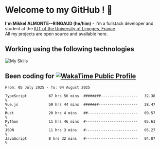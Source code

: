 # Welcome to my GitHub ! 🌃

**I'm Mikkel ALMONTE--RINGAUD (he/him)** - I'm a fullstack developer and student at the [IUT of the University of Limoges, France](https://iut.unilim.fr). \
All my projects are open source and available here.

## Working using the following technologies

![My Skills](https://skillicons.dev/icons?i=solidjs,pnpm,nodejs,ts,js,vercel,netlify,html,css,rust,astro,git,vue,md,electron,figma,github,bash,bun,cloudflare,py,tailwind,nginx,npm,tauri,vite,zig,yarn,windicss,dart,flutter,kotlin&theme=dark)

## Been coding for [![WakaTime Public Profile](https://wakatime.com/badge/user/0839e595-e07a-435c-8d59-ed95f2a3d6dd.svg?style=flat-square)](https://wakatime.com/@0839e595-e07a-435c-8d59-ed95f2a3d6dd)

<!--START_SECTION:waka-->

```plain
From: 05 July 2025 - To: 04 August 2025

TypeScript          67 hrs 56 mins  ########-----------------   32.38 %
Vue.js              59 hrs 44 mins  #######------------------   28.47 %
Rust                20 hrs 4 mins   ##-----------------------   09.57 %
Python              11 hrs 46 mins  #------------------------   05.61 %
JSON                11 hrs 3 mins   #------------------------   05.27 %
JavaScript          8 hrs 32 mins   #------------------------   04.07 %
```

<!--END_SECTION:waka-->
